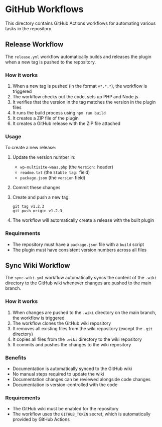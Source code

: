 # GitHub Workflows

This directory contains GitHub Actions workflows for automating various tasks in the repository.

## Release Workflow

The `release.yml` workflow automatically builds and releases the plugin when a new tag is pushed to the repository.

### How it works

1. When a new tag is pushed (in the format `v*.*.*`), the workflow is triggered
2. The workflow checks out the code, sets up PHP and Node.js
3. It verifies that the version in the tag matches the version in the plugin files
4. It runs the build process using `npm run build`
5. It creates a ZIP file of the plugin
6. It creates a GitHub release with the ZIP file attached

### Usage

To create a new release:

1. Update the version number in:
   - `wp-multisite-waas.php` (the `Version:` header)
   - `readme.txt` (the `Stable tag:` field)
   - `package.json` (the `version` field)

2. Commit these changes

3. Create and push a new tag:
   ```
   git tag v1.2.3
   git push origin v1.2.3
   ```

4. The workflow will automatically create a release with the built plugin

### Requirements

- The repository must have a `package.json` file with a `build` script
- The plugin must have consistent version numbers across all files

## Sync Wiki Workflow

The `sync-wiki.yml` workflow automatically syncs the content of the `.wiki` directory to the GitHub wiki whenever changes are pushed to the main branch.

### How it works

1. When changes are pushed to the `.wiki` directory on the main branch, the workflow is triggered
2. The workflow clones the GitHub wiki repository
3. It removes all existing files from the wiki repository (except the `.git` directory)
4. It copies all files from the `.wiki` directory to the wiki repository
5. It commits and pushes the changes to the wiki repository

### Benefits

- Documentation is automatically synced to the GitHub wiki
- No manual steps required to update the wiki
- Documentation changes can be reviewed alongside code changes
- Documentation is version-controlled with the code

### Requirements

- The GitHub wiki must be enabled for the repository
- The workflow uses the `GITHUB_TOKEN` secret, which is automatically provided by GitHub Actions
